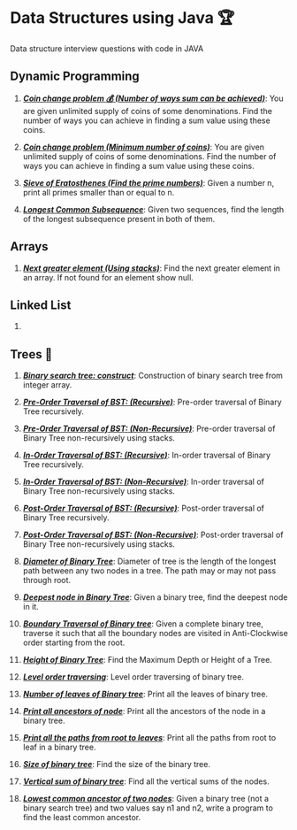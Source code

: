 # Data Structures using Java :trophy:
Data structure interview questions with code in JAVA

## Dynamic Programming
1) [***Coin change problem :moneybag: (Number of ways sum can be achieved)***](src/com/anudev/ds/dynamicprogramming/CoinChangeProblem.java): You are given unlimited supply of coins of some denominations. Find the number of ways you can achieve in finding a sum value using these coins.

2) [***Coin change problem (Minimum number of coins)***](src/com/anudev/ds/dynamicprogramming/CoinChangeProblem.java): You are given unlimited supply of coins of some denominations. Find the number of ways you can achieve in finding a sum value using these coins.

3) [***Sieve of Eratosthenes (Find the prime numbers)***](src/com/anudev/ds/dynamicprogramming/SeiveOfEratosthenes.java): Given a number n, print all primes smaller than or equal to n.

4) [***Longest Common Subsequence***](src/com/anudev/ds/dynamicprogramming/LongestCommonSubsequence.java): Given two sequences, find the length of the longest subsequence present in both of them.

## Arrays
1) [***Next greater element (Using stacks)***](src/com/anudev/ds/arrays/NextGreaterElement.java): Find the next greater element in an array. If not found for an element show null.

## Linked List
1)

## Trees :deciduous_tree:
1) [***Binary search tree: construct***](src/com/anudev/ds/trees/ConstructBinarySearchTree.java): Construction of binary search tree from integer array.

2) [***Pre-Order Traversal of BST: (Recursive)***](src/com/anudev/ds/trees/PreOrderTraversal.java): Pre-order traversal of Binary Tree recursively.

3) [***Pre-Order Traversal of BST: (Non-Recursive)***](src/com/anudev/ds/trees/PreOrderTraversal.java): Pre-order traversal of Binary Tree non-recursively using stacks.

4) [***In-Order Traversal of BST: (Recursive)***](src/com/anudev/ds/trees/InOrderTraversal.java): In-order traversal of Binary Tree recursively.

5) [***In-Order Traversal of BST: (Non-Recursive)***](src/com/anudev/ds/trees/InOrderTraversal.java): In-order traversal of Binary Tree non-recursively using stacks.

6) [***Post-Order Traversal of BST: (Recursive)***](src/com/anudev/ds/trees/PostOrderTraversal.java): Post-order traversal of Binary Tree recursively.

7) [***Post-Order Traversal of BST: (Non-Recursive)***](src/com/anudev/ds/trees/PostOrderTraversal.java): Post-order traversal of Binary Tree non-recursively using stacks.

8) [***Diameter of Binary Tree***](src/com/anudev/ds/trees/DiameterOfTree.java): Diameter of tree is the length of the longest path between any two nodes in a tree. The path may or may not pass through root.

9) [***Deepest node in Binary Tree***](src/com/anudev/ds/trees/DeepestNodeOfBinaryTree.java): Given a binary tree, find the deepest node in it.

10) [***Boundary Traversal of Binary tree***](src/com/anudev/ds/trees/BoundaryTraversalOfTree.java): Given a complete binary tree, traverse it such that all the boundary nodes are visited in Anti-Clockwise order starting from the root.

11) [***Height of Binary Tree***](src/com/anudev/ds/trees/HeightOfBinaryTree.java): Find the Maximum Depth or Height of a Tree. 

12) [***Level order traversing***](src/com/anudev/ds/trees/LevelTraversing.java): Level order traversing of binary tree.

13) [***Number of leaves of Binary tree***](src/com/anudev/ds/trees/NumberOfLeaves.java): Print all the leaves of binary tree.

14) [***Print all ancestors of node***](src/com/anudev/ds/trees/PrintAllAncestorsOfNode.java): Print all the ancestors of the node in a binary tree.

15) [***Print all the paths from root to leaves***](src/com/anudev/ds/trees/PrintEachRootToLeafPath.java): Print all the paths from root to leaf in a binary tree.

16) [***Size of binary tree***](src/com/anudev/ds/trees/SizeOfBinaryTree.java): Find the size of the binary tree.

17) [***Vertical sum of binary tree***](src/com/anudev/ds/trees/VerticalSumOfTree.java): Find all the vertical sums of the nodes.

18) [***Lowest common ancestor of two nodes***](src/com/anudev/ds/trees/LowestCommonAncestor.java): Given a binary tree (not a binary search tree) and two values say n1 and n2, write a program to find the least common ancestor.
